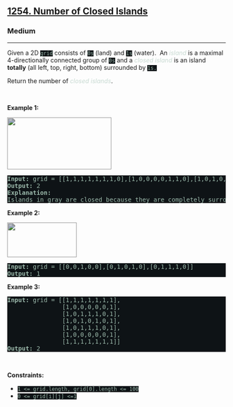 <h2><a href="https://leetcode.com/problems/number-of-closed-islands/">1254. Number of Closed Islands</a></h2><h3>Medium</h3><hr><div><p>Given a 2D&nbsp;<code style="background-color: rgb(14, 19, 22) !important; color: rgb(157, 185, 172) !important;">grid</code> consists of <code style="background-color: rgb(14, 19, 22) !important; color: rgb(157, 185, 172) !important;">0s</code> (land)&nbsp;and <code style="background-color: rgb(14, 19, 22) !important; color: rgb(157, 185, 172) !important;">1s</code> (water).&nbsp; An <em style="color: rgb(200, 218, 210) !important;">island</em> is a maximal 4-directionally connected group of <code style="background-color: rgb(14, 19, 22) !important; color: rgb(157, 185, 172) !important;"><font face="monospace">0</font>s</code> and a <em style="color: rgb(200, 218, 210) !important;">closed island</em>&nbsp;is an island <strong>totally</strong>&nbsp;(all left, top, right, bottom) surrounded by <code style="background-color: rgb(14, 19, 22) !important; color: rgb(157, 185, 172) !important;">1s.</code></p>

<p>Return the number of <em style="color: rgb(200, 218, 210) !important;">closed islands</em>.</p>

<p>&nbsp;</p>
<p><strong>Example 1:</strong></p>

<p><img alt="" src="https://assets.leetcode.com/uploads/2019/10/31/sample_3_1610.png" style="width: 240px; height: 120px; filter: brightness(0.75); color: rgb(165, 192, 180) !important;"></p>

<pre style="background-color: rgb(14, 19, 22) !important; color: rgb(156, 186, 172) !important;"><strong>Input:</strong> grid = [[1,1,1,1,1,1,1,0],[1,0,0,0,0,1,1,0],[1,0,1,0,1,1,1,0],[1,0,0,0,0,1,0,1],[1,1,1,1,1,1,1,0]]
<strong>Output:</strong> 2
<strong>Explanation:</strong> 
Islands in gray are closed because they are completely surrounded by water (group of 1s).</pre>

<p><strong>Example 2:</strong></p>

<p><img alt="" src="https://assets.leetcode.com/uploads/2019/10/31/sample_4_1610.png" style="width: 160px; height: 80px; filter: brightness(0.75);"></p>

<pre style="background-color: rgb(14, 19, 22) !important; color: rgb(156, 186, 172) !important;"><strong>Input:</strong> grid = [[0,0,1,0,0],[0,1,0,1,0],[0,1,1,1,0]]
<strong>Output:</strong> 1
</pre>

<p><strong>Example 3:</strong></p>

<pre style="background-color: rgb(14, 19, 22) !important; color: rgb(156, 186, 172) !important;"><strong>Input:</strong> grid = [[1,1,1,1,1,1,1],
&nbsp;              [1,0,0,0,0,0,1],
&nbsp;              [1,0,1,1,1,0,1],
&nbsp;              [1,0,1,0,1,0,1],
&nbsp;              [1,0,1,1,1,0,1],
&nbsp;              [1,0,0,0,0,0,1],
               [1,1,1,1,1,1,1]]
<strong>Output:</strong> 2
</pre>

<p>&nbsp;</p>
<p><strong>Constraints:</strong></p>

<ul>
	<li><code style="background-color: rgb(14, 19, 22) !important; color: rgb(157, 185, 172) !important;">1 &lt;= grid.length, grid[0].length &lt;= 100</code></li>
	<li><code style="background-color: rgb(14, 19, 22) !important; color: rgb(157, 185, 172) !important;">0 &lt;= grid[i][j] &lt;=1</code></li>
</ul>
</div>